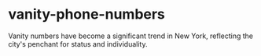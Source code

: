 # vanity-phone-numbers
Vanity numbers have become a significant trend in New York, reflecting the city's penchant for status and individuality.
